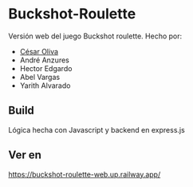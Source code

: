 ﻿# Buckshot-Roulette

Versión web del juego Buckshot roulette. Hecho por:
<ul>
  <li><a href="https://cesaroliva.github.io/portafolio/">César Oliva</a></li>
  <li>André Anzures</li>
  <li>Hector Edgardo</li>
  <li>Abel Vargas</li>
  <li>Yarith Alvarado</li>
</ul>

## Build

Lógica hecha con Javascript y backend en express.js

## Ver en

<a href="https://buckshot-roulette-web.up.railway.app/">https://buckshot-roulette-web.up.railway.app/</a>
